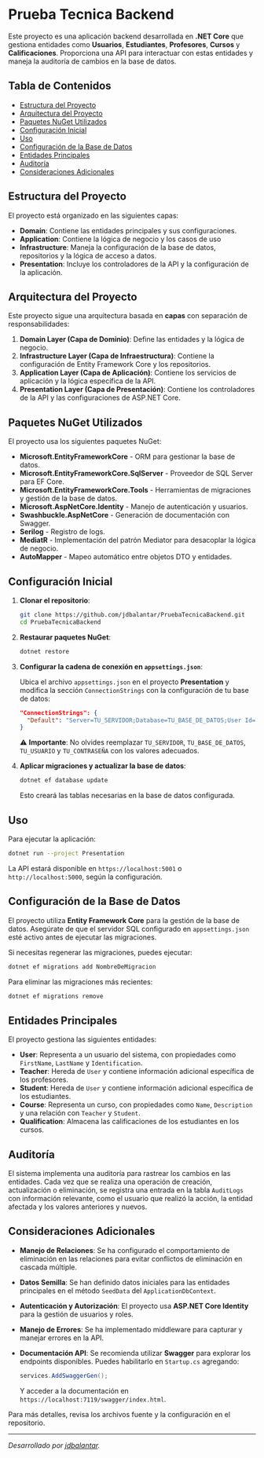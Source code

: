 # Prueba Tecnica Backend

Este proyecto es una aplicación backend desarrollada en **.NET Core** que gestiona entidades como **Usuarios**, **Estudiantes**, **Profesores**, **Cursos** y **Calificaciones**. Proporciona una API para interactuar con estas entidades y maneja la auditoría de cambios en la base de datos.

## Tabla de Contenidos

- [Estructura del Proyecto](#estructura-del-proyecto)
- [Arquitectura del Proyecto](#arquitectura-del-proyecto)
- [Paquetes NuGet Utilizados](#paquetes-nuget-utilizados)
- [Configuración Inicial](#configuracion-inicial)
- [Uso](#uso)
- [Configuración de la Base de Datos](#configuracion-de-la-base-de-datos)
- [Entidades Principales](#entidades-principales)
- [Auditoría](#auditoria)
- [Consideraciones Adicionales](#consideraciones-adicionales)

## Estructura del Proyecto

El proyecto está organizado en las siguientes capas:

- **Domain**: Contiene las entidades principales y sus configuraciones.
- **Application**: Contiene la lógica de negocio y los casos de uso
- **Infrastructure**: Maneja la configuración de la base de datos, repositorios y la lógica de acceso a datos.
- **Presentation**: Incluye los controladores de la API y la configuración de la aplicación.


## Arquitectura del Proyecto

Este proyecto sigue una arquitectura basada en **capas** con separación de responsabilidades:

1. **Domain Layer (Capa de Dominio)**: Define las entidades y la lógica de negocio.
2. **Infrastructure Layer (Capa de Infraestructura)**: Contiene la configuración de Entity Framework Core y los repositorios.
3. **Application Layer (Capa de Aplicación)**: Contiene los servicios de aplicación y la lógica específica de la API.
4. **Presentation Layer (Capa de Presentación)**: Contiene los controladores de la API y las configuraciones de ASP.NET Core.

## Paquetes NuGet Utilizados

El proyecto usa los siguientes paquetes NuGet:

- **Microsoft.EntityFrameworkCore** - ORM para gestionar la base de datos.
- **Microsoft.EntityFrameworkCore.SqlServer** - Proveedor de SQL Server para EF Core.
- **Microsoft.EntityFrameworkCore.Tools** - Herramientas de migraciones y gestión de la base de datos.
- **Microsoft.AspNetCore.Identity** - Manejo de autenticación y usuarios.
- **Swashbuckle.AspNetCore** - Generación de documentación con Swagger.
- **Serilog** - Registro de logs.
- **MediatR** - Implementación del patrón Mediator para desacoplar la lógica de negocio.
- **AutoMapper** - Mapeo automático entre objetos DTO y entidades.

## Configuración Inicial

1. **Clonar el repositorio**:

   ```bash
   git clone https://github.com/jdbalantar/PruebaTecnicaBackend.git
   cd PruebaTecnicaBackend
   ```

2. **Restaurar paquetes NuGet**:

   ```bash
   dotnet restore
   ```

3. **Configurar la cadena de conexión en `appsettings.json`**:

   Ubica el archivo `appsettings.json` en el proyecto **Presentation** y modifica la sección `ConnectionStrings` con la configuración de tu base de datos:

   ```json
   "ConnectionStrings": {
     "Default": "Server=TU_SERVIDOR;Database=TU_BASE_DE_DATOS;User Id=TU_USUARIO;Password=TU_CONTRASEÑA;"
   }
   ```

   ⚠ **Importante**: No olvides reemplazar `TU_SERVIDOR`, `TU_BASE_DE_DATOS`, `TU_USUARIO` y `TU_CONTRASEÑA` con los valores adecuados.

4. **Aplicar migraciones y actualizar la base de datos**:

   ```bash
   dotnet ef database update
   ```

   Esto creará las tablas necesarias en la base de datos configurada.

## Uso

Para ejecutar la aplicación:

```bash
dotnet run --project Presentation
```

La API estará disponible en `https://localhost:5001` o `http://localhost:5000`, según la configuración.

## Configuración de la Base de Datos

El proyecto utiliza **Entity Framework Core** para la gestión de la base de datos. Asegúrate de que el servidor SQL configurado en `appsettings.json` esté activo antes de ejecutar las migraciones.

Si necesitas regenerar las migraciones, puedes ejecutar:

```bash
dotnet ef migrations add NombreDeMigracion
```

Para eliminar las migraciones más recientes:

```bash
dotnet ef migrations remove
```

## Entidades Principales

El proyecto gestiona las siguientes entidades:

- **User**: Representa a un usuario del sistema, con propiedades como `FirstName`, `LastName` y `Identification`.
- **Teacher**: Hereda de `User` y contiene información adicional específica de los profesores.
- **Student**: Hereda de `User` y contiene información adicional específica de los estudiantes.
- **Course**: Representa un curso, con propiedades como `Name`, `Description` y una relación con `Teacher` y `Student`.
- **Qualification**: Almacena las calificaciones de los estudiantes en los cursos.

## Auditoría

El sistema implementa una auditoría para rastrear los cambios en las entidades. Cada vez que se realiza una operación de creación, actualización o eliminación, se registra una entrada en la tabla `AuditLogs` con información relevante, como el usuario que realizó la acción, la entidad afectada y los valores anteriores y nuevos.

## Consideraciones Adicionales

- **Manejo de Relaciones**: Se ha configurado el comportamiento de eliminación en las relaciones para evitar conflictos de eliminación en cascada múltiple.
- **Datos Semilla**: Se han definido datos iniciales para las entidades principales en el método `SeedData` del `ApplicationDbContext`.
- **Autenticación y Autorización**: El proyecto usa **ASP.NET Core Identity** para la gestión de usuarios y roles.
- **Manejo de Errores**: Se ha implementado middleware para capturar y manejar errores en la API.
- **Documentación API**: Se recomienda utilizar **Swagger** para explorar los endpoints disponibles. Puedes habilitarlo en `Startup.cs` agregando:

  ```csharp
  services.AddSwaggerGen();
  ```

  Y acceder a la documentación en `https://localhost:7119/swagger/index.html`.

Para más detalles, revisa los archivos fuente y la configuración en el repositorio.

---

_Desarrollado por [jdbalantar](https://github.com/jdbalantar)._

